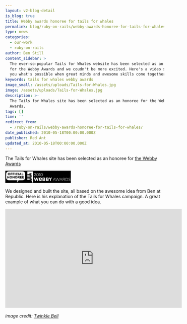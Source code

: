 ```yaml
---
layout: v2-blog-detail
is_blog: true
title: Webby awards honoree for tails for whales
permalink: blog/ruby-on-rails/webby-awards-honoree-for-tails-for-whales/
type: news
categories:
  - our-work
  - ruby-on-rails
author: Ben Still
content_sidebar: >
  The ever-so-popular Tails for Whales website has been selected as an honoree
  for the Webby Awards and we coudn't be more excited. Here's a video showing
  you what's possible when great minds and awesome skills come together.
keywords: tails for whales webby awards
image_small: /assets/uploads/Tails-for-Whales.jpg
image: /assets/uploads/Tails-for-Whales.jpg
description: >-
  The Tails for Whales site has been selected as an honoree for the Webby
  Awards.
tags: []
time: ''
redirect_from:
  - /ruby-on-rails/webby-awards-honoree-for-tails-for-whales/
date_published: 2010-05-18T00:00:00.000Z
publisher: Red Ant
updated_at: 2010-05-18T00:00:00.000Z
---
```


The Tails for Whales site has been selected as an honoree for [the Webby Awards](http://www.webbyawards.com/webbys/current_honorees.php?media_id=96\&season=14)

![2010 Webby Awards Official Honoree](/assets/uploads/2010/webby-awards-official-honoree.jpg)

We designed and built the site, all based on the awesome idea from Ben at Republic. Here is his explanation of the Tails for Whales campaign. A great example of what you can do with a good idea.

<iframe width="560" height="315" src="https://www.youtube.com/embed/v6iGXFEEOOU?rel=0" frameborder="0" allow="autoplay; encrypted-media" allowfullscreen layout="responsive"></iframe>

*image credit: [Twinkle Bell](https://www.flickr.com/photos/twinklebell/)*

